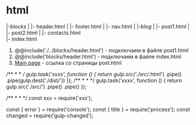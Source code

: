 # html
  |-*blocks*
  |    |- header.html
  |    |- footer.html
  |    |- nav.html
  |
  |-*blog*
  |    |- post1.html
  |    |- post2.html
  |
  |- contacts.html    
  |- index.html


1.  @@include('./../blocks/header.html') - подключаем в файле post1.html
2.  @@include('blocks/header.html') - подключаем в файле index.html
3. <a href="./../index.html">Main page</a> - ссылка со страницы post.html



/** 
 * 
 * 
 */
gulp.task('xxxx', function () {
    return gulp.src('./src/*.html')
        .pipe()
        .pipe(gulp.dest('./dist/'))
});
/** 
 * 
 * 
 */
gulp.task('xxxx', function () {
    return gulp.src('./src/')
        .pipe()
        .pipe()
});

/** 
 * 
 * 
 */
const xxx = require('xxx');

const { error } = require('console');
const { title } = require('process');
const changed = require('gulp-changed');